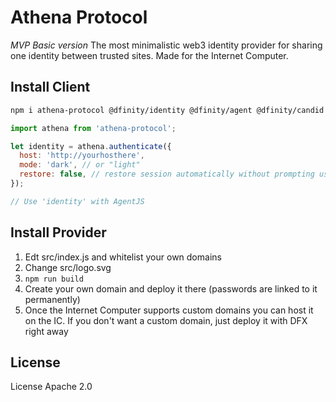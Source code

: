# Athena Protocol

_MVP Basic version_
The most minimalistic web3 identity provider for sharing one identity between trusted sites.
Made for the Internet Computer.

## Install Client

```bash
npm i athena-protocol @dfinity/identity @dfinity/agent @dfinity/candid @dfinity/principal
```

```js
import athena from 'athena-protocol';

let identity = athena.authenticate({
  host: 'http://yourhosthere',
  mode: 'dark', // or "light"
  restore: false, // restore session automatically without prompting user (if user is already logged)
});

// Use 'identity' with AgentJS
```

## Install Provider

1. Edt src/index.js and whitelist your own domains
2. Change src/logo.svg
3. `npm run build`
4. Create your own domain and deploy it there (passwords are linked to it permanently)
5. Once the Internet Computer supports custom domains you can host it on the IC. If you don't want a custom domain, just deploy it with DFX right away

## License

License Apache 2.0
